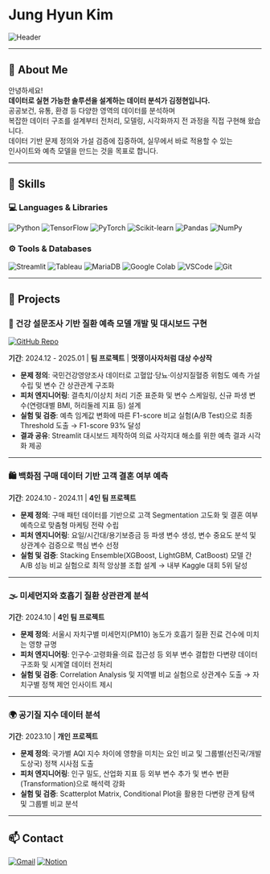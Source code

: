 # Jung Hyun Kim

![Header](https://capsule-render.vercel.app/api?type=waving&height=200&text=Welcome%20to%20My%20GitHub!&fontAlign=40&fontAlignY=40&color=gradient)

---

## 👋 About Me

안녕하세요!  
**데이터로 실현 가능한 솔루션을 설계하는 데이터 분석가 김정현입니다.**  
공공보건, 유통, 환경 등 다양한 영역의 데이터를 분석하며  
복잡한 데이터 구조를 설계부터 전처리, 모델링, 시각화까지 전 과정을 직접 구현해 왔습니다.  
데이터 기반 문제 정의와 가설 검증에 집중하여, 실무에서 바로 적용할 수 있는  
인사이트와 예측 모델을 만드는 것을 목표로 합니다.

---

## 🧠 Skills

### 💻 Languages & Libraries
![Python](https://img.shields.io/badge/Python-3776AB.svg?&style=for-the-badge&logo=python&logoColor=white)
![TensorFlow](https://img.shields.io/badge/TensorFlow-FF6F00.svg?&style=for-the-badge&logo=tensorflow&logoColor=white)
![PyTorch](https://img.shields.io/badge/PyTorch-EE4C2C.svg?&style=for-the-badge&logo=pytorch&logoColor=white)
![Scikit-learn](https://img.shields.io/badge/Scikit--learn-F7931E.svg?&style=for-the-badge&logo=scikit-learn&logoColor=white)
![Pandas](https://img.shields.io/badge/Pandas-150458.svg?&style=for-the-badge&logo=pandas&logoColor=white)
![NumPy](https://img.shields.io/badge/NumPy-013243.svg?&style=for-the-badge&logo=numpy&logoColor=white)

### ⚙️ Tools & Databases
![Streamlit](https://img.shields.io/badge/Streamlit-FF4B4B.svg?&style=for-the-badge&logo=streamlit&logoColor=white)
![Tableau](https://img.shields.io/badge/Tableau-E97627.svg?&style=for-the-badge&logo=tableau&logoColor=white)
![MariaDB](https://img.shields.io/badge/MariaDB-003545.svg?&style=for-the-badge&logo=mariadb&logoColor=white)
![Google Colab](https://img.shields.io/badge/Colab-F9AB00.svg?&style=for-the-badge&logo=googlecolab&logoColor=white)
![VSCode](https://img.shields.io/badge/VSCode-007ACC.svg?&style=for-the-badge&logo=visualstudiocode&logoColor=white)
![Git](https://img.shields.io/badge/Git-F05032.svg?&style=for-the-badge&logo=git&logoColor=white)

---

## 💼 Projects

### 🔬 건강 설문조사 기반 질환 예측 모델 개발 및 대시보드 구현  
[![GitHub Repo](https://img.shields.io/badge/Repository-181717?style=for-the-badge&logo=github&logoColor=white)](https://github.com/jhk4308/health-survey-disease-prediction)

**기간**: 2024.12 - 2025.01 | **팀 프로젝트** | **멋쟁이사자처럼 대상 수상작**  
- **문제 정의**: 국민건강영양조사 데이터로 고혈압·당뇨·이상지질혈증 위험도 예측 가설 수립 및 변수 간 상관관계 구조화  
- **피처 엔지니어링**: 결측치/이상치 처리 기준 표준화 및 변수 스케일링, 신규 파생 변수(연령대별 BMI, 허리둘레 지표 등) 설계  
- **실험 및 검증**: 예측 임계값 변화에 따른 F1-score 비교 실험(A/B Test)으로 최종 Threshold 도출 → F1-score 93% 달성  
- **결과 공유**: Streamlit 대시보드 제작하여 의료 사각지대 해소를 위한 예측 결과 시각화 제공  

---

### 🛍️ 백화점 구매 데이터 기반 고객 결혼 여부 예측

**기간**: 2024.10 - 2024.11 | **4인 팀 프로젝트**  
- **문제 정의**: 구매 패턴 데이터를 기반으로 고객 Segmentation 고도화 및 결혼 여부 예측으로 맞춤형 마케팅 전략 수립  
- **피처 엔지니어링**: 요일/시간대/용기보증금 등 파생 변수 생성, 변수 중요도 분석 및 상관계수 검증으로 핵심 변수 선정  
- **실험 및 검증**: Stacking Ensemble(XGBoost, LightGBM, CatBoost) 모델 간 A/B 성능 비교 실험으로 최적 앙상블 조합 설계 → 내부 Kaggle 대회 5위 달성  

---

### 🌫️ 미세먼지와 호흡기 질환 상관관계 분석

**기간**: 2024.10 | **4인 팀 프로젝트**  
- **문제 정의**: 서울시 자치구별 미세먼지(PM10) 농도가 호흡기 질환 진료 건수에 미치는 영향 규명  
- **피처 엔지니어링**: 인구수·고령화율·의료 접근성 등 외부 변수 결합한 다변량 데이터 구조화 및 시계열 데이터 전처리  
- **실험 및 검증**: Correlation Analysis 및 지역별 비교 실험으로 상관계수 도출 → 자치구별 정책 제언 인사이트 제시  

---

### 🌍 공기질 지수 데이터 분석

**기간**: 2023.10 | **개인 프로젝트**  
- **문제 정의**: 국가별 AQI 지수 차이에 영향을 미치는 요인 비교 및 그룹별(선진국/개발도상국) 정책 시사점 도출  
- **피처 엔지니어링**: 인구 밀도, 산업화 지표 등 외부 변수 추가 및 변수 변환(Transformation)으로 해석력 강화  
- **실험 및 검증**: Scatterplot Matrix, Conditional Plot을 활용한 다변량 관계 탐색 및 그룹별 비교 분석  

---

## 📫 Contact

[![Gmail](https://img.shields.io/badge/Gmail-D14836?style=for-the-badge&logo=gmail&logoColor=white)](mailto:jhk2858@gmail.com)
[![Notion](https://img.shields.io/badge/Notion-000000?style=for-the-badge&logo=notion&logoColor=white)](https://www.notion.so/Jung-Hyun-Kim-b170ecdbdebe48b0b4c79ce6e7a2335f)





